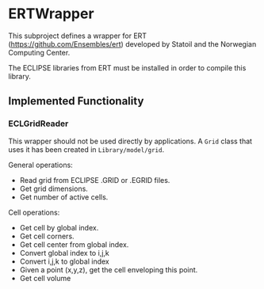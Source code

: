 # ERTWrapper

This subproject defines a wrapper for ERT (https://github.com/Ensembles/ert) developed by Statoil and the Norwegian Computing Center.

The ECLIPSE libraries from ERT must be installed in order to compile this library.



## Implemented Functionality

### ECLGridReader

This wrapper should not be used directly by applications. A `Grid` class that uses it has been created in `Library/model/grid`.

General operations:

* Read grid from ECLIPSE .GRID or .EGRID files.
* Get grid dimensions.
* Get number of active cells.

Cell operations:

* Get cell by global index.
* Get cell corners.
* Get cell center from global index.
* Convert global index to i,j,k
* Convert i,j,k to global index
* Given a point (x,y,z), get the cell enveloping this point.
* Get cell volume